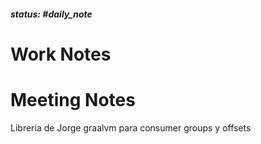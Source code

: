 ##### status: #daily_note 

# Work Notes

# Meeting Notes

Libreria de Jorge graalvm para consumer groups y offsets